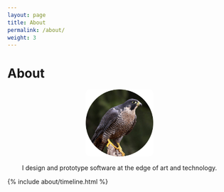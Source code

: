```yaml
---
layout: page
title: About
permalink: /about/
weight: 3
---
```


# **About**

<div style="text-align:center;">
  <img src="/assets/jd/jd_gardner.png" 
       alt="JD Gardner" 
       style="width:30%; max-width:300px; height:auto; border-radius:8px;">

  <!-- Quote goes here -->
  <p id="quote" style="color:#666; margin-bottom:0; font-style:italic;"></p>

  <p style="margin-top:0;">
    I design and prototype software at the edge of art and technology.
  </p>
</div>

<div class="row">
  {% include about/timeline.html %}
</div>

<script>
  const quotes = [
    "You appear, have a chance to blaze in the sky, then you disappear.",
    "Victory through superior software.",
    "The quick shall inherit the earth.",
    "Bright lattices of logic unfolding across that colorless void.",
    "You'll think of something.",
    "The future is already here, it's just not very evenly distributed.",
    "Any sufficiently advanced technology is indistinguishable from magic.",
    "Stay hungry. Stay foolish.",
    "Think lightly of yourself and deeply of the world.",
    "Make things for each other.",
    "This present moment used to be the unimaginable future.",
  ];

  document.getElementById("quote").innerText =
    quotes[Math.floor(Math.random() * quotes.length)];
</script>